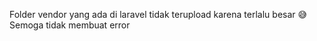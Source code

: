 Folder vendor yang ada di laravel tidak terupload karena terlalu besar 😅 Semoga tidak membuat error
